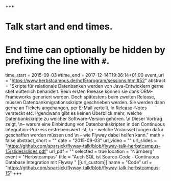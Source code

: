 +++
# Talk start and end times.
# End time can optionally be hidden by prefixing the line with `#`.
time_start = 2015-09-03
#time_end = 2017-12-14T19:36:14+01:00
event_url = "https://www.herbstcampus.de/hc15/program/sessions.html#52"
abstract = "Skripte für relationale Datenbanken werden von Java-Entwicklern gerne stiefmütterlich behandelt. Beim ersten Release können sie dank ORM-Frameworks generiert werden. Doch spätestens beim zweiten Release, müssen Datenbankmigrationsskripte geschrieben werden. Sie werden dann gerne an Tickets angehangen, per E-Mail verteilt, in Release-Notes versteckt etc. Irgendwann gibt es keinen Überblick mehr, welche Datenbankskripte zu welcher Software-Version gehören. \n Dieser Vortrag zeigt, \n– warum eine Einbindung von Datenbankskripten in den Continuous Integration-Prozess erstrebenswert ist, \n – welche Voraussetzungen dafür geschaffen werden müssen und \n – wie Flyway dabei helfen kann."
math = false
abstract_short = ""
date = "2015-09-03"
url_video = ""
url_slides = "https://github.com/sparsick/flyway-talk/blob/flyway-talk-herbstcampus-15/slides/slides.pdf"
url_pdf = ""
selected = true
location = "Nürnberg"
event = "Herbstcampus"
title = "Auch SQL ist Source-Code - Continuous Database Integration mit Flyway "
[[url_custom]]
name = "Code"
url = "https://github.com/sparsick/flyway-talk/blob/flyway-talk-herbstcampus-15"
+++
